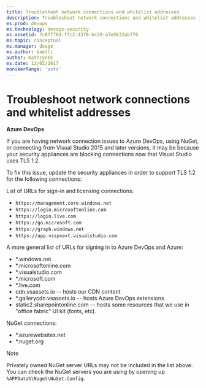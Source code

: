 ```yaml
---
title: Troubleshoot network connections and whitelist addresses
description: Troubleshoot network connections and whitelist addresses in tightened down networks for Visual Studio
ms.prod: devops
ms.technology: devops-security
ms.assetid: 7c8ff784-ffc2-4378-bc29-a7e5632ab776
ms.topic: conceptual
ms.manager: douge
ms.author: kaelli
author: KathrynEE
ms.date: 12/02/2017
monikerRange: 'vsts'
---
```

# Troubleshoot network connections and whitelist addresses

**Azure DevOps**

If you are having network connection issues to Azure DevOps, using NuGet, or connecting from Visual Studio 2015 and 
later versions, it may be because your security appliances are blocking connections now that Visual Studio uses TLS 1.2.

To fix this issue, update the security appliances in order to support TLS 1.2 for the following connections:

List of URLs for sign-in and licensing connections:
* `https://management.core.windows.net`
* `https://login.microsoftonline.com`
* `https://login.live.com`
* `https://go.microsoft.com`
* `https://graph.windows.net`
* `https://app.vsspsext.visualstudio.com`

A more general list of URLs for signing in to Azure DevOps and Azure:
* *.windows.net
* *.microsoftonline.com
* *.visualstudio.com
* *.microsoft.com
* *.live.com
* cdn.vsassets.io -- hosts our CDN content
* *.gallerycdn.vsassets.io -- hosts Azure DevOps extensions
* static2.sharepointonline.com -- hosts some resources that we use in "office fabric" UI kit (fonts, etc). 


NuGet connections:
* *.azurewebsites.net
* *.nuget.org

> [!NOTE]   
> Privately owned NuGet server URLs may not be included in the list above. You can check the NuGet servers you are using by opening up `%APPData%\Nuget\NuGet.Config`.
